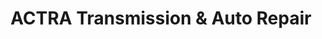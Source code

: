 ---
title: "ACTRA Transmission & Auto Repair"
url: /florissant/actra-transmission-und-auto-repair/
shop: Autowerkstatt
---